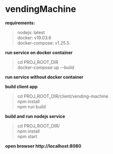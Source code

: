 # vendingMachine

**requirements:**  
  > nodejs: latest   
  > docker: v19.03.6  
  > docker-compose: v1.25.5  
  

**run service on docker container**  
  > cd PROJ_ROOT_DIR  
  > docker-compose up --build

**run service without docker container**  

**build client app**
  > cd PROJ_ROOT_DIR/client/vending-machine  
  > npm install  
  > npm run build 
  
**build and run nodejs service**
  > cd PROJ_ROOT_DIR/  
  > npm install  
  > npm start 

**open browser http://localhost:8080**




